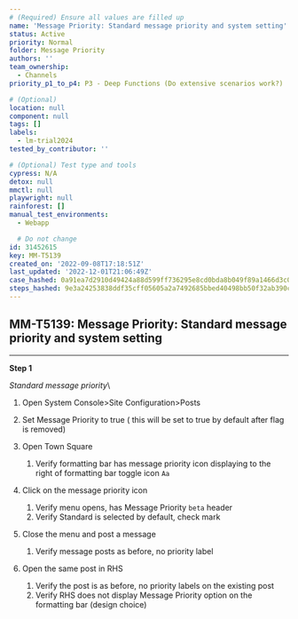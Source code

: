 ```yaml
---
# (Required) Ensure all values are filled up
name: 'Message Priority: Standard message priority and system setting'
status: Active
priority: Normal
folder: Message Priority
authors: ''
team_ownership:
  - Channels
priority_p1_to_p4: P3 - Deep Functions (Do extensive scenarios work?)

# (Optional)
location: null
component: null
tags: []
labels:
  - lm-trial2024
tested_by_contributor: ''

# (Optional) Test type and tools
cypress: N/A
detox: null
mmctl: null
playwright: null
rainforest: []
manual_test_environments:
  - Webapp

  # Do not change
id: 31452615
key: MM-T5139
created_on: '2022-09-08T17:18:51Z'
last_updated: '2022-12-01T21:06:49Z'
case_hashed: 0a91ea7d2910d49424a88d599ff736295e8cd0bda8b049f89a1466d3c0f3924c6a6489292807f839330c0133992c378b
steps_hashed: 9e3a24253838ddf35cff05605a2a7492685bbed40498bb50f32ab390cfedd8110329edffb5cb20a97587d81f776c3eb6
---
```


<!-- (Auto-generated) Based on frontmatter's "key" and "name" -->

## MM-T5139: Message Priority: Standard message priority and system setting

---

**Step 1**

_Standard message priority_\\

1. Open System Console>Site Configuration>Posts

2. Set Message Priority to true ( this will be set to true by default after flag is removed)

3. Open Town Square

   1. Verify formatting bar has message priority icon displaying to the right of formatting bar toggle icon `Aa`

4. Click on the message priority icon

   1. Verify menu opens, has Message Priority `beta` header
   2. Verify Standard is selected by default, check mark

5. Close the menu and post a message

   1. Verify message posts as before, no priority label

6. Open the same post in RHS

   1. Verify the post is as before, no priority labels on the existing post
   2. Verify RHS does not display Message Priority option on the formatting bar (design choice)
